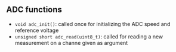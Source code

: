 ## ADC functions

* ``void adc_init()``: called once for initializing the ADC speed and reference voltage
* ``unsigned short adc_read(uint8_t)``: called for reading a new measurement on a channe given as argument
